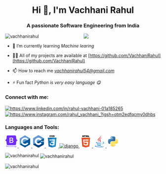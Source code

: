 
<h1 align="center">Hi 👋, I'm Vachhani Rahul</h1>
<h3 align="center">A passionate Software Engineering from India</h3>
<img align="right" atl="Coding" width="250" src="https://media1.tenor.com/m/OKMiJjqXkMcAAAAC/java-programming.gif">
<p align="left"> <img src="https://komarev.com/ghpvc/?username=vachhanirahul&label=Profile%20views&color=0e75b6&style=flat" alt="vachhanirahul" /> </p>

- 🌱 I’m currently learning *Machine learing*

- 👨‍💻 All of my projects are available at [https://github.com/VachhaniRahul](https://github.com/VachhaniRahul)

- 📫 How to reach me *vachhanirahul54@gmail.com*

- ⚡ Fun fact *Python is very easy language 😋*

<h3 align="left">Connect with me:</h3>
<p align="left">
<a href="https://linkedin.com/in/https://www.linkedin.com/in/rahul-vachhani-01a185265" target="blank"><img align="center" src="https://raw.githubusercontent.com/rahuldkjain/github-profile-readme-generator/master/src/images/icons/Social/linked-in-alt.svg" alt="https://www.linkedin.com/in/rahul-vachhani-01a185265" height="30" width="40" /></a>
<a href="https://instagram.com/https://www.instagram.com/rahul_vachhani_?igsh=otm2edfqcmy0dhbs" target="blank"><img align="center" src="https://raw.githubusercontent.com/rahuldkjain/github-profile-readme-generator/master/src/images/icons/Social/instagram.svg" alt="https://www.instagram.com/rahul_vachhani_?igsh=otm2edfqcmy0dhbs" height="30" width="40" /></a>
</p>

<h3 align="left">Languages and Tools:</h3>
<p align="left"> <a href="https://getbootstrap.com" target="_blank" rel="noreferrer"> <img src="https://raw.githubusercontent.com/devicons/devicon/master/icons/bootstrap/bootstrap-plain-wordmark.svg" alt="bootstrap" width="40" height="40"/> </a> <a href="https://www.cprogramming.com/" target="_blank" rel="noreferrer"> <img src="https://raw.githubusercontent.com/devicons/devicon/master/icons/c/c-original.svg" alt="c" width="40" height="40"/> </a> <a href="https://www.w3schools.com/cpp/" target="_blank" rel="noreferrer"> <img src="https://raw.githubusercontent.com/devicons/devicon/master/icons/cplusplus/cplusplus-original.svg" alt="cplusplus" width="40" height="40"/> </a> <a href="https://www.w3schools.com/css/" target="_blank" rel="noreferrer"> <img src="https://raw.githubusercontent.com/devicons/devicon/master/icons/css3/css3-original-wordmark.svg" alt="css3" width="40" height="40"/> </a> <a href="https://www.djangoproject.com/" target="_blank" rel="noreferrer"> <img src="https://cdn.worldvectorlogo.com/logos/django.svg" alt="django" width="40" height="40"/> </a> <a href="https://www.w3.org/html/" target="_blank" rel="noreferrer"> <img src="https://raw.githubusercontent.com/devicons/devicon/master/icons/html5/html5-original-wordmark.svg" alt="html5" width="40" height="40"/> </a> <a href="https://www.java.com" target="_blank" rel="noreferrer"> <img src="https://raw.githubusercontent.com/devicons/devicon/master/icons/java/java-original.svg" alt="java" width="40" height="40"/> </a> <a href="https://www.python.org" target="_blank" rel="noreferrer"> <img src="https://raw.githubusercontent.com/devicons/devicon/master/icons/python/python-original.svg" alt="python" width="40" height="40"/> </a> </p>

<p><img align="left" src="https://github-readme-stats.vercel.app/api/top-langs?username=vachhanirahul&show_icons=true&locale=en&layout=compact" alt="vachhanirahul" /></p>

<p>&nbsp;<img align="center" src="https://github-readme-stats.vercel.app/api?username=vachhanirahul&show_icons=true&locale=en" alt="vachhanirahul" /></p>

<p><img align="center" src="https://github-readme-streak-stats.herokuapp.com/?user=vachhanirahul&" alt="vachhanirahul" /></p>
